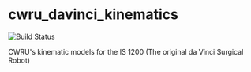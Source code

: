# cwru_davinci_kinematics
[![Build Status](https://travis-ci.com/cwru-robotics/cwru_davinci_kinematics.svg?token=YmHMxBbcdppbMMkZWTut&branch=master)](https://travis-ci.com/cwru-robotics/cwru_davinci_kinematics)

CWRU's kinematic models for the IS 1200 (The original da Vinci Surgical Robot)
